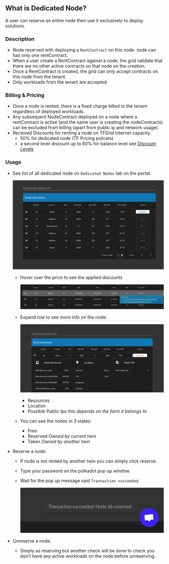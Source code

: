 ## What is Dedicated Node?

A user can reserve an entire node then use it exclusively to deploy solutions.

### Description

- Node reserved with deploying a `RentContract` on this node. node can has only one rentContract.
- When a user create a RentContract against a node, the grid validate that there are no other active contracts on that node on the creation.
- Once a RentContract is created, the grid can only accept contracts on this node from the tenant.
- Only workloads from the tenant are accepted

### Billing & Pricing

- Once a node is rented, there is a fixed charge billed to the tenant regardless of deployed workloads.
- Any subsequent NodeContract deployed on a node where a rentContract is active (and the same user is creating the nodeContracts) can be excluded from billing (apart from public ip and network usage).
- Received Discounts for renting a node on TFGrid internet capacity
  - 50% for dedicated node (TF Pricing policies)
  - a second level discount up to 60% for balance level see [Discount Levels](../../cloud/cloudunits_pricing.md#staking-discount)


### Usage

- See list of all dedicated node on `Dedicated Nodes` tab on the portal.

    ![ ](../img/dedicated_nodes.png)

  - Hover over the price to see the applied discounts

    ![](../img/dedicated_nodes_discounts.png)

  - Expand row to see more info on the node:
  
    ![ ](../img/node_info.png)
    - Resources
    - Location
    - Possible Public Ips *this depends on the farm it belongs to*

  - You can see the nodes in 3 states:
    - Free
    - Reserved *Owned by current twin*
    - Taken *Owned by another twin*
- Reserve a node:
  - If node is not rented by another twin you can simply click reserve.
  - Type your password on the polkadot pop up window.
  - Wait for the pop up message said `Transaction succeeded`

    ![ ](../img/rented_succeeded.png)

- Unreserve a node:
  - Simply as reserving but another check will be done to check you don't have any active workloads on the node before unreserving.
